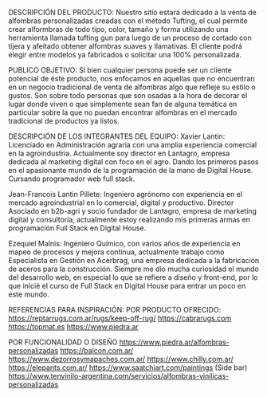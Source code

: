 DESCRIPCIÓN DEL PRODUCTO:
Nuestro sitio estará dedicado a la venta de alfombras personalizadas creadas con el método Tufting, el cual permite crear alformbras de todo tipo, color, tamaño y forma utilizando una herramienta llamada tufting gun para luego de un proceso de cortado con tijera y afeitado obtener alfombras suaves y llamativas. El cliente podrá elegir entre modelos ya fabricados o solicitar una 100% personalizada.

PUBLICO OBJETIVO:
Si bien cualquier persona puede ser un cliente potencial de éste producto, nos enfocamos en aquellas que no encuentran en un negocio tradicional de venta de alfombras algo que refleje su estilo o gustos. Son sobre todo personas que son osadas a la hora de decorar el lugar donde viven o que simplemente sean fan de alguna temática en particular sobre la que no puedan encontrar alfombras en el mercado tradicional de productos ya listos.

DESCRIPCIÓN DE LOS INTEGRANTES DEL EQUIPO: 
Xavier Lantin: Licenciado en Administración agraria con una amplia experiencia comercial en la agroindustria.
Actualmente soy director en Lantagro, empresa dedicada al marketing digital con foco en el agro.
Dando los primeros pasos en  el apasionante mundo de la programación de la mano de Digital House. Cursando programador web full stack.

Jean-Francois Lantin Pillete: Ingeniero agrónomo con experiencia en el mercado agroindustrial en lo comercial, digital y productivo.  Director Asociado en b2b-agri y socio fundador de Lantagro, empresa de marketing digital y consultoría, actualmente estoy realizando mis primeras armas en programación Full Stack en Digital House.

Ezequiel Malnis: Ingeniero Químico, con varios años de experiencia en mapeo de procesos y mejora continua, actualmente trabajo como Especialista en Gestión en Acerbrag, una empresa dedicada a la fabricación de aceros para la construcción. Siempre me dio mucha curiosidad el mundo del desarrollo web, en especial lo que se refiere a diseño y front-end, por lo que inicié el curso de Full Stack en Digital House para entrar un poco en este mundo.


REFERENCIAS PARA INSPIRACIÓN:
POR PRODUCTO OFRECIDO:
https://reptarrugs.com.ar/rugs/keep-off-rug/
https://cabrarugs.com
https://topmat.es
https://www.piedra.ar

POR FUNCIONALIDAD O DISEÑO
https://www.piedra.ar/alfombras-personalizadas
https://balcon.com.ar/
https://www.dezorrosymapaches.com.ar/
https://www.chilly.com.ar/
https://elepants.com.ar/
https://www.saatchiart.com/paintings (Side bar)
https://www.tenvinilo-argentina.com/servicios/alfombras-vinilicas-personalizadas
